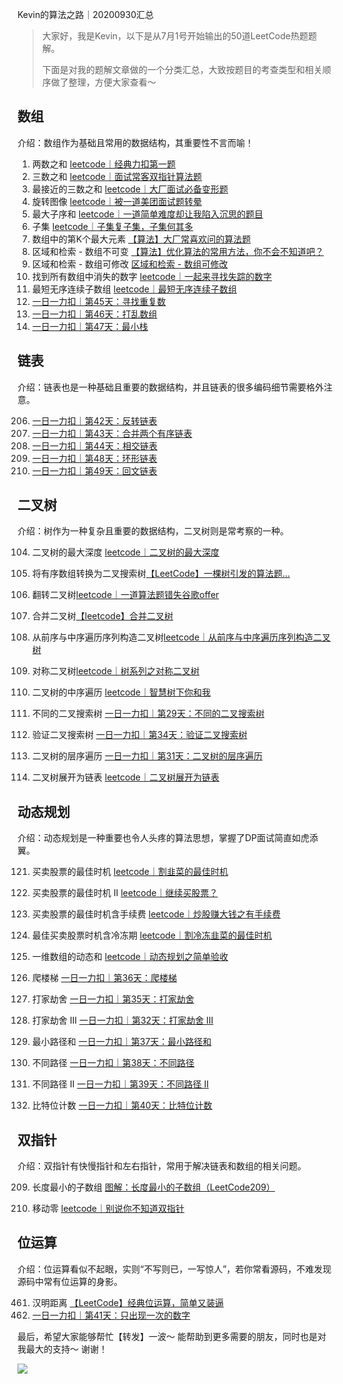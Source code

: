Kevin的算法之路｜20200930汇总

> 大家好，我是Kevin，以下是从7月1号开始输出的50道LeetCode热题题解。
>
> 下面是对我的题解文章做的一个分类汇总，大致按题目的考查类型和相关顺序做了整理，方便大家查看～ 



## 数组

介绍：数组作为基础且常用的数据结构，其重要性不言而喻！



1. 两数之和 [leetcode｜经典力扣第一题](https://mp.weixin.qq.com/s/sTicB9IgCZxVhe53j7nsCA)
2. 三数之和 [leetcode｜面试常客双指针算法题](https://mp.weixin.qq.com/s/2czJg7xt004ugRE9NfhSwg)
3. 最接近的三数之和 [leetcode｜大厂面试必备变形题](https://mp.weixin.qq.com/s/vg7Va9D0U-Op44x4teMm9w)
4. 旋转图像 [leetcode｜被一道美团面试题转晕](https://mp.weixin.qq.com/s/DLhCfmeocJk8LYqBp5nYXg)
5. 最大子序和 [leetcode｜一道简单难度却让我陷入沉思的题目](https://mp.weixin.qq.com/s/IPSSEJkHc6lumQbYRY5hgg)
6. 子集 [leetcode｜子集复子集，子集何其多](https://mp.weixin.qq.com/s/O0DGXd7wdqg3Xv7gCKFv_g)
7. 数组中的第K个最大元素 [【算法】大厂常喜欢问的算法题](https://mp.weixin.qq.com/s/AKE5HssaJV4QO2sJyzMVZg)
8. 区域和检索 - 数组不可变 [【算法】优化算法的常用方法，你不会不知道吧？](https://mp.weixin.qq.com/s/Xpl0xTMAVfJeOV3U_JlrxQ)
9. 区域和检索 - 数组可修改 [区域和检索 - 数组可修改](https://mp.weixin.qq.com/s/ABt8zy5Igrcj1WzbKl8qHw)
10. 找到所有数组中消失的数字 [leetcode｜一起来寻找失踪的数字](https://mp.weixin.qq.com/s/-tGAVLmZMvXGZGn4EHqX2w)
581. 最短无序连续子数组 [leetcode｜最短无序连续子数组](https://mp.weixin.qq.com/s/MmaG88li3VOXbGIfvPLwRA)
12. [一日一力扣｜第45天：寻找重复数](https://mp.weixin.qq.com/s/NY7ZGRJgKTwsF983vqhNow)
13. [一日一力扣｜第46天：打乱数组](https://mp.weixin.qq.com/s/Ve9TBW8OAPpHfxC-8S6ytA)
14. [一日一力扣｜第47天：最小栈](https://mp.weixin.qq.com/s/r-Dv5hcR5VAhskupJP4pYA)



## 链表

介绍：链表也是一种基础且重要的数据结构，并且链表的很多编码细节需要格外注意。

206. [一日一力扣｜第42天：反转链表](https://mp.weixin.qq.com/s/IVI1Wctf5-0u7dvPPqxQnw)
207. [一日一力扣｜第43天：合并两个有序链表](https://mp.weixin.qq.com/s/H_hzNaZzAC5URceOyENMnQ)
208. [一日一力扣｜第44天：相交链表](https://mp.weixin.qq.com/s/iJwjQ5U_-8QUJoQ3DtJIgg)
209. [一日一力扣｜第48天：环形链表](https://mp.weixin.qq.com/s/ki69C3Z3Lc6NlIKO74gRfg)
210. [一日一力扣｜第49天：回文链表](https://mp.weixin.qq.com/s/AnpDP3mkfFMabU2mMiNg_g)



## 二叉树

介绍：树作为一种复杂且重要的数据结构，二叉树则是常考察的一种。



104. 二叉树的最大深度 [leetcode｜二叉树的最大深度](https://mp.weixin.qq.com/s/he_k9OjFhXs9AV6bu4YcWg)

108. 将有序数组转换为二叉搜索树[【LeetCode】一棵树引发的算法题...](https://mp.weixin.qq.com/s/E_9qgaj4jvCaPDun8xRe0Q)

226. 翻转二叉树[leetcode｜一道算法题错失谷歌offer](https://mp.weixin.qq.com/s/Oogfc-YzfxQd9WoHbt-b1w)

617. 合并二叉树[【leetcode】合并二叉树](https://mp.weixin.qq.com/s/vsUtz82efkfeUnSl4HvgaA)

105. 从前序与中序遍历序列构造二叉树[leetcode｜从前序与中序遍历序列构造二叉树](https://mp.weixin.qq.com/s/SNfLHNXK9y1aP93m2RJ7RQ)

101. 对称二叉树[leetcode｜树系列之对称二叉树](https://mp.weixin.qq.com/s/MBerH2vWpW0LP6vPoLlELg)

94. 二叉树的中序遍历 [leetcode｜智慧树下你和我](https://mp.weixin.qq.com/s/1p7ed_PwC_ctIOW8sFJ-nw)

96. 不同的二叉搜索树 [一日一力扣｜第29天：不同的二叉搜索树](https://mp.weixin.qq.com/s/gDieToWWZJrI8RHkQ98brQ)

98. 验证二叉搜索树 [一日一力扣｜第34天：验证二叉搜索树](https://mp.weixin.qq.com/s/ZvaNb-pteGdDNmsZNDPcHQ)

102. 二叉树的层序遍历 [一日一力扣｜第31天：二叉树的层序遍历](https://mp.weixin.qq.com/s/Gb9bg04PMR4mwM2ZET8HnA)

114. 二叉树展开为链表 [leetcode｜二叉树展开为链表](https://mp.weixin.qq.com/s/4PNuVEgXJpCWgzVl35eQ2g)



## 动态规划

介绍：动态规划是一种重要也令人头疼的算法思想，掌握了DP面试简直如虎添翼。



121. 买卖股票的最佳时机 [leetcode｜割韭菜的最佳时机](https://mp.weixin.qq.com/s/TToBcRQaDjRoWs-yMv1o8A)

122. 买卖股票的最佳时机 II [leetcode｜继续买股票？](https://mp.weixin.qq.com/s/Wts7q5KlsgiTE_9YlN45NQ)

714. 买卖股票的最佳时机含手续费 [leetcode｜炒股赚大钱之有手续费](https://mp.weixin.qq.com/s/3r-rfXL3vVvnx-oUmB5vGw)

309. 最佳买卖股票时机含冷冻期 [leetcode｜割冷冻韭菜的最佳时机](https://mp.weixin.qq.com/s/TToBcRQaDjRoWs-yMv1o8A)

1480. 一维数组的动态和 [leetcode｜动态规划之简单验收](https://mp.weixin.qq.com/s/dAyLfX9Ydyjft9i2OVKk2A)

70. 爬楼梯 [一日一力扣｜第36天：爬楼梯](https://mp.weixin.qq.com/s/muHOruDwMyAwt6DJZU9Ofg)

198. 打家劫舍 [一日一力扣｜第35天：打家劫舍](https://mp.weixin.qq.com/s/w30xNXVDPkJ0mpNe5TfnQA)

337. 打家劫舍 III [一日一力扣｜第32天：打家劫舍 III](https://mp.weixin.qq.com/s/u4U3c1gi5htuhou-Hxu1Hg)

64. 最小路径和 [一日一力扣｜第37天：最小路径和](https://mp.weixin.qq.com/s/zy8TYe3qwrZa0imUR9j7Qg)

62. 不同路径 [一日一力扣｜第38天：不同路径](https://mp.weixin.qq.com/s/bNnF8irwaoILssoYJqAThQ)

63. 不同路径 II [一日一力扣｜第39天：不同路径 II](https://mp.weixin.qq.com/s/lNgzWM5V3n-frSxOKRaopA)

338. 比特位计数 [一日一力扣｜第40天：比特位计数](https://mp.weixin.qq.com/s/GvPAIhQ9saFByOLs-M4JNA)



## 双指针

介绍：双指针有快慢指针和左右指针，常用于解决链表和数组的相关问题。



209. 长度最小的子数组 [图解：长度最小的子数组（LeetCode209）](https://mp.weixin.qq.com/s/Pn5FPy9e0nEZHJCelO-KjA)

283. 移动零 [leetcode｜别说你不知道双指针](https://mp.weixin.qq.com/s/vIjCg8ouhrYFIstcE8eGBA)



## 位运算

介绍：位运算看似不起眼，实则“不写则已，一写惊人”，若你常看源码，不难发现源码中常有位运算的身影。



461. 汉明距离 [【LeetCode】经典位运算，简单又装逼](https://mp.weixin.qq.com/s/62Uwr4RidtVbfAqsM7ZQHA)
462. [一日一力扣｜第41天：只出现一次的数字](https://mp.weixin.qq.com/s/Z-xiR-LsF2zh47AJ1tKerw)



最后，希望大家能够帮忙【转发】一波～ 能帮助到更多需要的朋友，同时也是对我最大的支持～ 谢谢！



![](http://goleetcode.ifree258.top/20200705.gif)

